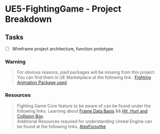# UE5-FightingGame - Project Breakdown

## Tasks
- [ ] Wireframe project architecture, function prototype

### Warning

> For obvious reasons, paid packages will be missing from this project. You can find them in UE Marketplace at the following link : [Fighting Animation Package used](https://www.unrealengine.com/marketplace/en-US/product/fight-animations-set)

### Resources

> Fighting Game Core feature to be aware of can be found under the following links. Learning about [Frame Data Basis](https://www.youtube.com/watch?v=sbyUM5aWKpk&list=WL&index=3&ab_channel=SeaLeafDojo) && [Hit, Hurt and Collision Box](https://www.youtube.com/watch?v=m5yRLhAx4Ro&list=WL&index=1&t=202s&ab_channel=SeaLeafDojo).</br>
> Additional Resources required for understanding Unreal Engine can be found at the following links. [AlexForsythe](https://www.youtube.com/watch?v=IaU2Hue-ApI&ab_channel=AlexForsythe)
